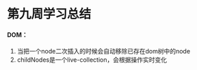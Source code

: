 # 第九周学习总结

#### DOM：

1. 当把一个node二次插入的时候会自动移除已存在dom树中的node
2. childNodes是一个live-collection，会根据操作实时变化

